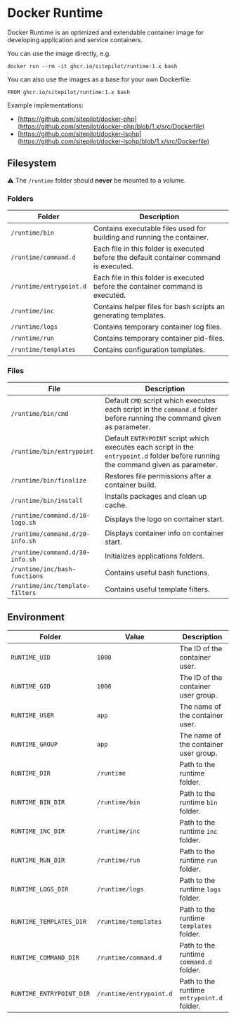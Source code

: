 # Docker Runtime

Docker Runtime is an optimized and extendable container image for developing application and service containers.

You can use the image directly, e.g.

```
docker run --rm -it ghcr.io/sitepilot/runtime:1.x bash
```

You can also use the images as a base for your own Dockerfile:

```
FROM ghcr.io/sitepilot/runtime:1.x bash
```

Example implementations:

* [https://github.com/sitepilot/docker-php](https://github.com/sitepilot/docker-php/blob/1.x/src/Dockerfile)
* [https://github.com/sitepilot/docker-lsphp](https://github.com/sitepilot/docker-lsphp/blob/1.x/src/Dockerfile)

## Filesystem

⚠️ The `/runtime` folder should **never** be mounted to a volume.

### Folders

| Folder                  | Description                                                                            |
|-------------------------|----------------------------------------------------------------------------------------|
| `/runtime/bin`          | Contains executable files used for building and running the container.                 |
| `/runtime/command.d`    | Each file in this folder is executed before the default container command is executed. |
| `/runtime/entrypoint.d` | Each file in this folder is executed before the container command is executed.         |
| `/runtime/inc`          | Contains helper files for bash scripts an generating templates.                        |
| `/runtime/logs`         | Contains temporary container log files.                                                |
| `/runtime/run`          | Contains temporary container pid-files.                                                |
| `/runtime/templates`    | Contains configuration templates.                                                      |

### Files

| File                            | Description                                                                                                                        |
|---------------------------------|------------------------------------------------------------------------------------------------------------------------------------|
| `/runtime/bin/cmd`              | Default `CMD` script which executes each script in the `command.d` folder before running the command given as parameter.           |
| `/runtime/bin/entrypoint`       | Default `ENTRYPOINT` script which executes each script in the `entrypoint.d` folder before running the command given as parameter. |
| `/runtime/bin/finalize`         | Restores file permissions after a container build.                                                                                 |
| `/runtime/bin/install`          | Installs packages and clean up cache.                                                                                              |
| `/runtime/command.d/10-logo.sh` | Displays the logo on container start.                                                                                              |
| `/runtime/command.d/20-info.sh` | Displays container info on container start.                                                                                        |
| `/runtime/command.d/30-info.sh` | Initializes applications folders.                                                                                                  |
| `/runtime/inc/bash-functions`   | Contains useful bash functions.                                                                                                    |
| `/runtime/inc/template-filters` | Contains useful template filters.                                                                                                  |

## Environment

| Folder                   | Value                   | Description                                |
|--------------------------|-------------------------|--------------------------------------------|
| `RUNTIME_UID`            | `1000`                  | The ID of the container user.              |
| `RUNTIME_GID`            | `1000`                  | The ID of the container user group.        |
| `RUNTIME_USER`           | `app`                   | The name of the container user.            |
| `RUNTIME_GROUP`          | `app`                   | The name of the container user group.      |
| `RUNTIME_DIR`            | `/runtime`              | Path to the runtime folder.                |
| `RUNTIME_BIN_DIR`        | `/runtime/bin`          | Path to the runtime `bin` folder.          |
| `RUNTIME_INC_DIR`        | `/runtime/inc`          | Path to the runtime `inc` folder.          |
| `RUNTIME_RUN_DIR`        | `/runtime/run`          | Path to the runtime `run` folder.          |
| `RUNTIME_LOGS_DIR`       | `/runtime/logs`         | Path to the runtime `logs` folder.         |
| `RUNTIME_TEMPLATES_DIR`  | `/runtime/templates`    | Path to the runtime `templates` folder.    |
| `RUNTIME_COMMAND_DIR`    | `/runtime/command.d`    | Path to the runtime `command.d` folder.    |
| `RUNTIME_ENTRYPOINT_DIR` | `/runtime/entrypoint.d` | Path to the runtime `entrypoint.d` folder. |
